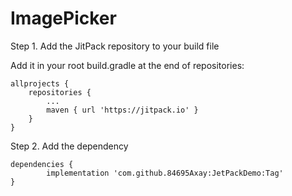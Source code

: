 # ImagePicker

Step 1. Add the JitPack repository to your build file

Add it in your root build.gradle at the end of repositories:

	allprojects {
		repositories {
			...
			maven { url 'https://jitpack.io' }
		}
	}
  
Step 2. Add the dependency

  	dependencies {
	        implementation 'com.github.84695Axay:JetPackDemo:Tag'
	}
